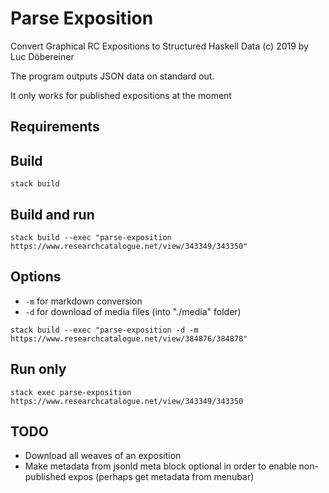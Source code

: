 # Parse Exposition
Convert Graphical RC Expositions to Structured Haskell Data
(c) 2019 by Luc Döbereiner

The program outputs JSON data on standard out.

It only works for published expositions at the moment

## Requirements

## Build
```stack build```

## Build and run
```stack build --exec "parse-exposition https://www.researchcatalogue.net/view/343349/343350"```

## Options
* `-m` for markdown conversion
* `-d` for download of media files (into "./media" folder)

```stack build --exec "parse-exposition -d -m https://www.researchcatalogue.net/view/384876/384878"```


## Run only
```stack exec parse-exposition https://www.researchcatalogue.net/view/343349/343350```

## TODO
* Download all weaves of an exposition
* Make metadata from jsonld meta block optional in order to enable non-published expos (perhaps get metadata from menubar)
